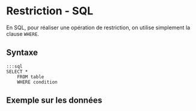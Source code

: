 # Restriction - SQL

En SQL, pour réaliser une opération de restriction, on utilise simplement la clause `WHERE`.

## Syntaxe

    :::sql
    SELECT *
        FROM table
        WHERE condition

## Exemple sur les données